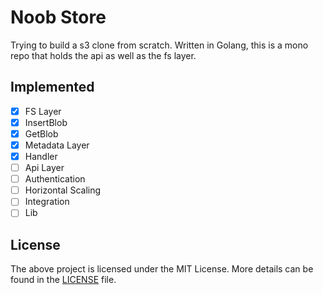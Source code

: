 # Noob Store

Trying to build a s3 clone from scratch.
Written in Golang, this is a mono repo that holds the api as well as the fs layer.

## Implemented 

- [x] FS Layer
- [x] InsertBlob
- [x] GetBlob
- [x] Metadata Layer
- [x] Handler
- [ ] Api Layer
- [ ] Authentication
- [ ] Horizontal Scaling
- [ ] Integration
- [ ] Lib

## License

The above project is licensed under the MIT License. More details can be found in the [LICENSE](LICENSE) file.
